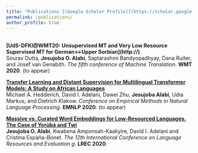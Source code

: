 ```yaml
---
title: "Publications [(Google Scholar Profile)](https://scholar.google.com/citations?user=vhBQlm8AAAAJ&hl=en)"
permalink: /publications/
author_profile: true
---
```


<br>
<b>[UdS-DFKI@WMT20: Unsupervised MT and Very Low Resource Supervised MT for German↔Upper Sorbian](http://)</b> <br> 
Sourav Dutta, <b>Jesujoba O. Alabi</b>, Saptarashmi Bandyopadhyay, Dana Ruiter, and Josef van Genabith.
<i>The fifth conference of Machine Translation</i>. <b>WMT 2020</b>. (to appear)

<b>[Transfer Learning and Distant Supervision for Multilingual Transformer Models: A Study on African Languages](http://)</b> <br> 
Michael A. Hedderich, David I. Adelani, Dawei Zhu, <b>Jesujoba Alabi</b>, Udia Markus, and Dietrich Klakow.
<i>Conference on Empirical Methods in Natural Language Processing</i>. <b>EMNLP 2020</b>. (to appear)

<b>[Massive vs. Curated Word Embeddings for Low-Resourced Languages. The Case of Yorùbá and Twi](https://www.aclweb.org/anthology/2020.lrec-1.335.pdf)</b> <br> 
<b>Jesujoba O. Alabi</b>, Kwabena Amponsah-Kaakyire, David I. Adelani and Cristina España-Bonet.
<i>The 12th International Conference on Language Resources and Evaluation g</i>. <b>LREC 2020</b>.


